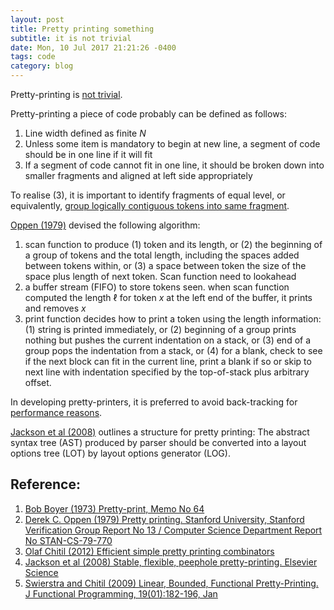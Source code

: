 ```yaml
---
layout: post
title: Pretty printing something
subtitle: it is not trivial
date: Mon, 10 Jul 2017 21:21:26 -0400
tags: code
category: blog
---
```


Pretty-printing is [not trivial][1].

Pretty-printing a piece of code probably can be defined as follows:

1. Line width defined as finite $N$
2. Unless some item is mandatory to begin at new line, a segment of code should
   be in one line if it will fit
3. If a segment of code cannot fit in one line, it should be broken down into
   smaller fragments and aligned at left side appropriately

To realise (3), it is important to identify fragments of equal level, or
equivalently, [group logically contiguous tokens into same fragment][2].

[Oppen (1979)][2] devised the following algorithm:

1. scan function to produce (1) token and its length, or (2) the beginning of a group of
   tokens and the total length, including the spaces added between tokens
   within, or (3) a space between token the size of the space plus length of
   next token. Scan function need to lookahead
2. a buffer stream (FIFO) to store tokens seen. when scan function computed the
   length $\ell$ for token $x$ at the left end of the buffer, it prints and
   removes $x$
3. print function decides how to print a token using the length information:
   (1) string is printed immediately, or (2) beginning of a group prints nothing
   but pushes the current indentation on a stack, or (3) end of a group pops the
   indentation from a stack, or (4) for a blank, check to see if the next block
   can fit in the current line, print a blank if so or skip to next line with
   indentation specified by the top-of-stack plus arbitrary offset.

In developing pretty-printers, it is preferred to avoid back-tracking for
[performance reasons][3].

[Jackson et al (2008)][4] outlines a structure for pretty printing: The abstract
syntax tree (AST) produced by parser should be converted into a layout options tree
(LOT) by layout options generator (LOG).

## Reference:
1. [Bob Boyer (1973) Pretty-print, Memo No 64][1]
2. [Derek C. Oppen (1979) Pretty printing. Stanford University, Stanford Verification Group Report No
   13 / Computer Science Department Report No STAN-CS-79-770][2]
3. [Olaf Chitil (2012) Efficient simple pretty printing combinators][3]
4. [Jackson et al (2008) Stable, flexible, peephole pretty-printing. Elsevier Science][4]
5. [Swierstra and Chitil (2009) Linear, Bounded, Functional Pretty-Printing. J Functional Programming, 19(01):182-196, Jan][5]

[1]: https://www.cs.utexas.edu/~boyer/pretty-print.pdf
[2]: http://i.stanford.edu/pub/cstr/reports/cs/tr/79/770/CS-TR-79-770.pdf
[3]: https://www.cs.kent.ac.uk/people/staff/oc/pretty.html
[4]: http://macbeth.cs.ucdavis.edu/ph-final.pdf
[5]: https://www.cs.kent.ac.uk/pubs/2009/2847/index.html
